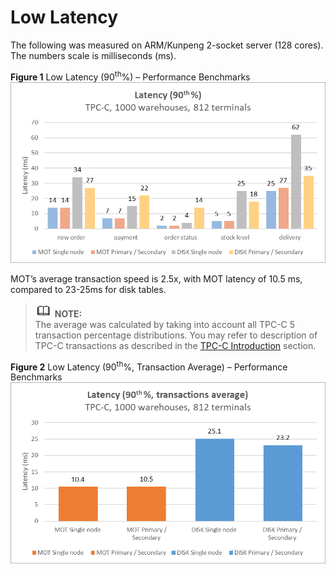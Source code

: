 # Low Latency<a name="EN-US_TOPIC_0260488081"></a>

The following was measured on ARM/Kunpeng 2-socket server \(128 cores\). The numbers scale is milliseconds \(ms\).

**Figure  1**  Low Latency \(90<sup>th</sup>%\) – Performance Benchmarks<a name="fig57662018202514"></a>  
![](figures/low-latency-(90th-)-performance-benchmarks.png "low-latency-(90th-)-performance-benchmarks")

MOT’s average transaction speed is 2.5x, with MOT latency of 10.5 ms, compared to 23-25ms for disk tables.

>![](public_sys-resources/icon-note.gif) **NOTE:**   
>The average was calculated by taking into account all TPC-C 5 transaction percentage distributions. You may refer to description of TPC-C transactions as described in the  [TPC-C Introduction](tpc-c-introduction.md)  section.  

**Figure  2**  Low Latency \(90<sup>th</sup>%, Transaction Average\) – Performance Benchmarks<a name="fig1614185732516"></a>  
![](figures/low-latency-(90th-transaction-average)-performance-benchmarks.png "low-latency-(90th-transaction-average)-performance-benchmarks")

